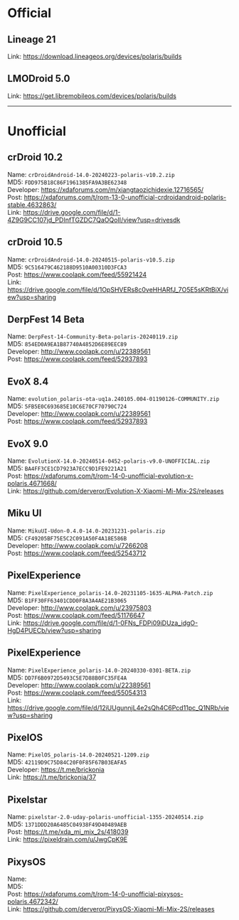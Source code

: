 # Official  

## Lineage 21  
Link: https://download.lineageos.org/devices/polaris/builds

## LMODroid 5.0  
Link: https://get.libremobileos.com/devices/polaris/builds

-----------------------------------------

# Unofficial    

## crDroid 10.2  
Name: `crDroidAndroid-14.0-20240223-polaris-v10.2.zip`  
MD5: `FDD975B18C86F1961385FA9A3BE62348`  
Developer: https://xdaforums.com/m/xiangtaozichidexie.12716565/  
Post: https://xdaforums.com/t/rom-13-0-unofficial-crdroidandroid-polaris-stable.4632863/  
Link: https://drive.google.com/file/d/1-4Z9G9CC107jd_PDInfTGZDC7QaOQoII/view?usp=drivesdk  

## crDroid 10.5  
Name: `crDroidAndroid-14.0-20240515-polaris-v10.5.zip`  
MD5: `9C516479C462188D9510A00310D3FCA3`  
Post: https://www.coolapk.com/feed/55921424  
Link: https://drive.google.com/file/d/1OpSHVERs8c0veHHARfJ_7O5E5sKRtBiX/view?usp=sharing  

## DerpFest 14 Beta  
Name: `DerpFest-14-Community-Beta-polaris-20240119.zip`  
MD5: `854ED0A9EA1B87740A4852D6E89EEC89`  
Developer: http://www.coolapk.com/u/22389561  
Post: https://www.coolapk.com/feed/52937893  

## EvoX 8.4  
Name: `evolution_polaris-ota-uq1a.240105.004-01190126-COMMUNITY.zip`  
MD5: `5FB5E0C693685E10C6E70CF70790C724`  
Developer: http://www.coolapk.com/u/22389561  
Post: https://www.coolapk.com/feed/52937893  

## EvoX 9.0  
Name: `EvolutionX-14.0-20240514-0452-polaris-v9.0-UNOFFICIAL.zip`  
MD5: `BA4FF3CE1CD7923A7ECC9D1FE9221A21`  
Post: https://xdaforums.com/t/rom-14-0-unofficial-evolution-x-polaris.4671668/  
Link: https://github.com/derveror/Evolution-X-Xiaomi-Mi-Mix-2S/releases  

## Miku UI  
Name: `MikuUI-Udon-0.4.0-14.0-20231231-polaris.zip`  
MD5: `CF49205BF75E5C2C091A50F4A18E586B`  
Developer: http://www.coolapk.com/u/7266208  
Post: https://www.coolapk.com/feed/52543712  

## PixelExperience  
Name: `PixelExperience_polaris-14.0-20231105-1635-ALPHA-Patch.zip`  
MD5: `B1FF30FF63401CDD0F8A3A4AE21B3065`  
Developer: http://www.coolapk.com/u/23975803  
Post: https://www.coolapk.com/feed/51176647  
Link: https://drive.google.com/file/d/1-0FNs_FDPi09iDUza_idgO-HgD4PUECb/view?usp=sharing  

## PixelExperience  
Name: `PixelExperience_polaris-14.0-20240330-0301-BETA.zip`  
MD5: `DD7F6B0972D5493C5E7D88B0FC35FE4A`  
Developer: http://www.coolapk.com/u/22389561  
Post: https://www.coolapk.com/feed/55054313  
Link: https://drive.google.com/file/d/12iUUgunnjL4e2sQh4C6Pcd11pc_Q1NRb/view?usp=sharing   

## PixelOS  
Name: `PixelOS_polaris-14.0-20240521-1209.zip`  
MD5: `42119D9C75D84C20F0F85F67B03EAFA5`  
Developer: https://t.me/brickonia  
Link: https://t.me/brickonia/37  

## Pixelstar
Name: `pixelstar-2.0-uday-polaris-unofficial-1355-20240514.zip`  
MD5: `1371DDD20A6485C04938F49D40489AEB`  
Post: https://t.me/xda_mi_mix_2s/418039  
Link: https://pixeldrain.com/u/JwgCpK9E   

## PixysOS  
Name: `  `  
MD5: `  `  
Post: https://xdaforums.com/t/rom-14-0-unofficial-pixysos-polaris.4672342/  
Link: https://github.com/derveror/PixysOS-Xiaomi-Mi-Mix-2S/releases  
